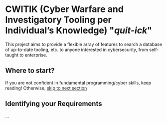 # CWITIK (Cyber Warfare and Investigatory Tooling per Individual’s Knowledge) "*quit-ick*"

This project aims to provide a flexible array of features to search a database of up-to-date tooling, etc. to anyone interested in cybersecurity, from self-taught to enterprise.

## Where to start?

If you are not confident in fundamental programming/cyber skills, keep reading! Otherwise, [skip to next section](#identifying-your-requirements)

## Identifying your Requirements

...
